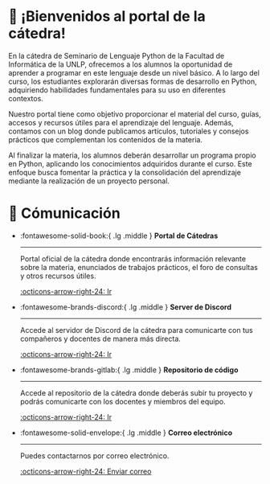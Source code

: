 # 👋 ¡Bienvenidos al portal de la cátedra!

En la cátedra de Seminario de Lenguaje Python de la Facultad de Informática de la UNLP,
ofrecemos a los alumnos la oportunidad de aprender a programar en este lenguaje desde
un nivel básico. A lo largo del curso, los estudiantes explorarán diversas formas de
desarrollo en Python, adquiriendo habilidades fundamentales para su uso en diferentes contextos.

Nuestro portal tiene como objetivo proporcionar el material del curso, guías, accesos y recursos
útiles para el aprendizaje del lenguaje. Además, contamos con un blog donde publicamos artículos,
tutoriales y consejos prácticos que complementan los contenidos de la materia.

Al finalizar la materia, los alumnos deberán desarrollar un programa propio en Python,
aplicando los conocimientos adquiridos durante el curso. Este enfoque busca fomentar la práctica
y la consolidación del aprendizaje mediante la realización de un proyecto personal.

# 💬 Cómunicación

<div class="grid cards" markdown>

-   :fontawesome-solid-book:{ .lg .middle } __Portal de Cátedras__

    ---

    Portal oficial de la cátedra donde encontrarás información relevante sobre la materia, enunciados
    de trabajos prácticos, el foro de consultas y otros recursos útiles.

    [:octicons-arrow-right-24: Ir](#)

-   :fontawesome-brands-discord:{ .lg .middle } __Server de Discord__

    ---

    Accede al servidor de Discord de la cátedra para comunicarte con tus compañeros y docentes
    de manera más directa.

    [:octicons-arrow-right-24: Ir](https://discord.gg/WW2v5Rq3Ke)


-   :fontawesome-brands-gitlab:{ .lg .middle } __Repositorio de código__

    ---

    Accede al repositorio de la cátedra donde deberás subir tu proyecto y podrás comunicarte
    con los docentes y miembros del equipo.

    [:octicons-arrow-right-24: Ir](https://gitlab.catedras.linti.unlp.edu.ar/python-2025/)


-   :fontawesome-solid-envelope:{ .lg .middle } __Correo electrónico__

    ---

    Puedes contactarnos por correo electrónico.

    [:octicons-arrow-right-24: Enviar correo](mailto:python@info.unlp.edu.ar)

</div>
